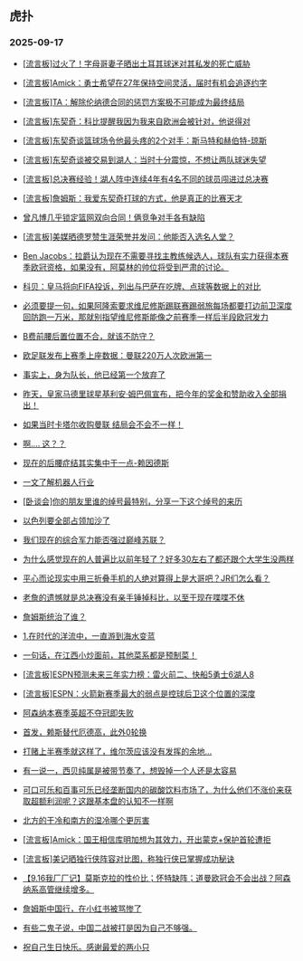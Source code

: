 ## 虎扑 
### 2025-09-17

+ [[流言板]过火了！字母哥妻子晒出土耳其球迷对其私发的死亡威胁](https://bbs.hupu.com/634837989.html)

+ [[流言板]Amick：勇士希望在27年保持空间灵活，届时有机会追逐约字](https://bbs.hupu.com/634839277.html)

+ [[流言板]TA：解除伦纳德合同的惩罚方案极不可能成为最终结局](https://bbs.hupu.com/634838915.html)

+ [[流言板]东契奇：科比提醒我因为我来自欧洲会被针对，他说得对](https://bbs.hupu.com/634839172.html)

+ [[流言板]东契奇谈篮球场令他最头疼的2个对手：斯马特和赫伯特-琼斯](https://bbs.hupu.com/634838968.html)

+ [[流言板]东契奇谈被交易到湖人：当时十分震惊，不想让两队球迷失望](https://bbs.hupu.com/634838427.html)

+ [[流言板]总决赛经验！湖人阵中连续4年有4名不同的球员闯进过总决赛](https://bbs.hupu.com/634838845.html)

+ [[流言板]詹姆斯：我爱东契奇打球的方式，他是真正的比赛天才](https://bbs.hupu.com/634839107.html)

+ [曾凡博几乎锁定篮网双向合同！俩竞争对手各有缺陷](https://bbs.hupu.com/634837731.html)

+ [[流言板]美媒晒德罗赞生涯荣誉并发问：他能否入选名人堂？](https://bbs.hupu.com/634838626.html)

+ [Ben Jacobs：拉爵认为现在不需要寻找主教练候选人，球队有实力获得本赛季欧冠资格，如果没有，阿莫林的帅位将受到严肃的讨论。](https://bbs.hupu.com/634833912.html)

+ [科贝：皇马将向FIFA投诉，列出与巴萨在吃牌、点球等数据上的对比](https://bbs.hupu.com/634832777.html)

+ [必须要提一句，如果阿隆索要求维尼修斯踢联赛踢弱旅每场都要打边前卫深度回防跑一万米，那就别指望维尼修斯能像之前赛季一样后半段欧冠发力](https://bbs.hupu.com/634832644.html)

+ [B费前腰后置位置不合，就该不防守？](https://bbs.hupu.com/634837138.html)

+ [欧足联发布上赛季上座数据：曼联220万人次欧洲第一](https://bbs.hupu.com/634834983.html)

+ [事实上，身为队长，他已经第一个放弃了](https://bbs.hupu.com/634837383.html)

+ [昨天，皇家马德里球星基利安·姆巴佩宣布，把今年的奖金和赞助收入全部捐出！](https://bbs.hupu.com/634833056.html)

+ [如果当时卡塔尔收购曼联 结局会不会不一样！](https://bbs.hupu.com/634836040.html)

+ [啊…. 这？？](https://bbs.hupu.com/634836848.html)

+ [现在的后腰症结其实集中于一点-赖因德斯](https://bbs.hupu.com/634833974.html)

+ [一文了解机器人行业](https://bbs.hupu.com/634838211.html)

+ [[卧谈会]你的朋友里谁的绰号最特别，分享一下这个绰号的来历](https://bbs.hupu.com/634837801.html)

+ [以色列要全部占领加沙了](https://bbs.hupu.com/634837289.html)

+ [我们现在的综合军力能否强过巅峰苏联？](https://bbs.hupu.com/634836893.html)

+ [为什么感觉现在的人普遍比以前年轻了？好多30左右了都还跟个大学生没两样](https://bbs.hupu.com/634836673.html)

+ [平心而论现实中用三折叠手机的人绝对算得上是大哥吧？JR们怎么看？](https://bbs.hupu.com/634837813.html)

+ [老詹的遗憾就是总决赛没有亲手锤掉科比，以至于现在喋喋不休](https://bbs.hupu.com/634837760.html)

+ [詹姆斯统治了谁？](https://bbs.hupu.com/634836458.html)

+ [1.在时代的洋流中，一直游到海水变蓝](https://bbs.hupu.com/634837487.html)

+ [一句话，在江西小炒面前，其他菜系都是预制菜！](https://bbs.hupu.com/634836507.html)

+ [[流言板]ESPN预测未来三年实力榜：雷火前二、快船5勇士6湖人8](https://bbs.hupu.com/634839400.html)

+ [[流言板]ESPN：火箭新赛季最大的弱点是控球后卫这个位置的深度](https://bbs.hupu.com/634838589.html)

+ [阿森纳本赛季英超不夺冠即失败](https://bbs.hupu.com/634837440.html)

+ [首发，赖斯替代厄德高，此外0轮换](https://bbs.hupu.com/634839501.html)

+ [打赌上半赛季就这样了，维尔茨应该没有发挥的余地…](https://bbs.hupu.com/634835105.html)

+ [有一说一，西贝纯属是被带节奏了，想毁掉一个人还是太容易](https://bbs.hupu.com/634839296.html)

+ [可口可乐和百事可乐已经垄断国内的碳酸饮料市场了，为什么他们不涨价来获取超额利润呢？这跟基本盘的认知不一样啊](https://bbs.hupu.com/634838170.html)

+ [北方的干冷和南方的湿冷哪个更厉害](https://bbs.hupu.com/634837932.html)

+ [[流言板]Amick：国王相信库明加想为其效力，开出蒙克+保护首轮遭拒](https://bbs.hupu.com/634839574.html)

+ [[流言板]美记晒独行侠阵容对比图，称独行侠已掌握成功秘诀](https://bbs.hupu.com/634838888.html)

+ [【9.16我厂厂记】莫斯克拉的性价比；怀特缺阵；道曼欧冠会不会出战？阿森纳系高管继续增多。](https://bbs.hupu.com/634837753.html)

+ [詹姆斯中国行，在小红书被骂惨了](https://bbs.hupu.com/634838602.html)

+ [有些二鬼子说，中国二战被打是因为自己不够强。](https://bbs.hupu.com/634839517.html)

+ [祝自己生日快乐。感谢最爱的两小只](https://bbs.hupu.com/634838142.html)

